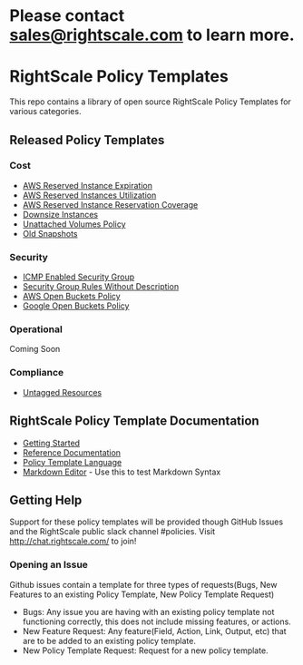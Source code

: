 # Please contact sales@rightscale.com to learn more.

# RightScale Policy Templates

This repo contains a library of open source RightScale Policy Templates for various categories. 

## Released Policy Templates

### Cost
- [AWS Reserved Instance Expiration](./cost/aws/reserved_instances/expiration/)
- [AWS Reserved Instances Utilization](./cost/aws/reserved_instances/utilization/)
- [AWS Reserved Instance Reservation Coverage](./cost/aws/reserved_instances/coverage/)
- [Downsize Instances](./cost/downsize_instance/)
- [Unattached Volumes Policy](./cost/volumes/)
- [Old Snapshots](./cost/volumes/old_snapshots/)

### Security
- [ICMP Enabled Security Group](./security/security_groups/icmp_enabled/)
- [Security Group Rules Without Description](./security/security_groups/rules_without_descriptions/)
- [AWS Open Buckets Policy](./security/storage/aws/public_buckets/)
- [Google Open Buckets Policy](./security/storage/google/public_buckets/)

### Operational
Coming Soon

### Compliance
- [Untagged Resources](./compliance/tags/tag_checker)

## RightScale Policy Template Documentation
- [Getting Started](http://docs.rightscale.com/policies/getting_started/)
- [Reference Documentation](http://docs.rightscale.com/policies/reference/)
- [Policy Template Language](http://docs.rightscale.com/policies/reference/policy_template_language.html)
- [Markdown Editor](https://jbt.github.io/markdown-editor/) - Use this to test Markdown Syntax

## Getting Help
Support for these policy templates will be provided though GitHub Issues and the RightScale public slack channel #policies.
Visit http://chat.rightscale.com/ to join!

### Opening an Issue
Github issues contain a template for three types of requests(Bugs, New Features to an existing Policy Template, New Policy Template Request)

- Bugs: Any issue you are having with an existing policy template not functioning correctly, this does not include missing features, or actions.
- New Feature Request: Any feature(Field, Action, Link, Output, etc) that are to be added to an existing policy template.
- New Policy Template Request: Request for a new policy template.

